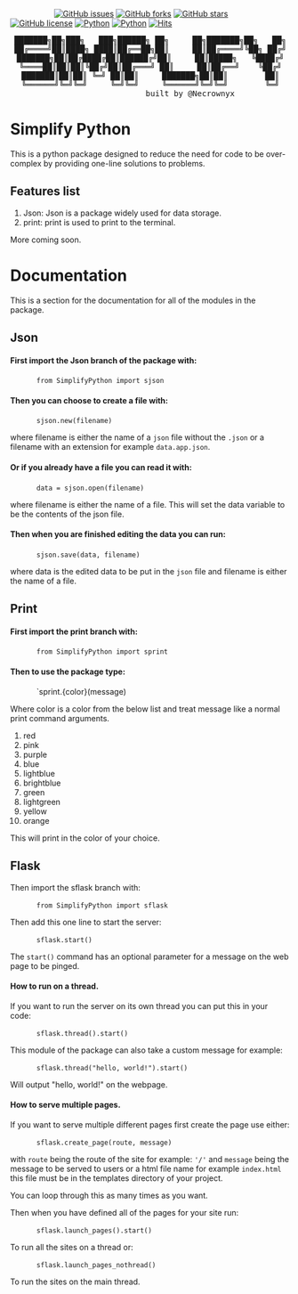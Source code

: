 &nbsp;&nbsp;&nbsp;&nbsp;&nbsp;&nbsp;&nbsp;&nbsp;&nbsp;&nbsp;&nbsp;&nbsp;&nbsp;&nbsp;&nbsp;&nbsp;&nbsp;&nbsp;&nbsp;&nbsp;[![GitHub issues](https://img.shields.io/github/issues/Necrownyx/SimplifyPython)](https://github.com/Necrownyx/SimplifyPython/issues) [![GitHub forks](https://img.shields.io/github/forks/Necrownyx/SimplifyPython)](https://github.com/Necrownyx/SimplifyPython/network) [![GitHub stars](https://img.shields.io/github/stars/Necrownyx/SimplifyPython)](https://github.com/Necrownyx/SimplifyPython/stargazers) [![GitHub license](https://img.shields.io/github/license/Necrownyx/SimplifyPython)](https://github.com/Necrownyx/SimplifyPython/blob/main/LICENSE) [![Python](https://img.shields.io/badge/Made%20with-Python-%2300AEFF)](https://python.org) [![Python](https://img.shields.io/badge/Available%20on-PyPi-%2300AEFF)](https://pypi.org/project/SimplifyPython/) [![Hits](https://hits.seeyoufarm.com/api/count/incr/badge.svg?url=https%3A%2F%2Fgithub.com%2FNecrownyx%2FSimplifyPython&count_bg=%2300AEFF&title_bg=%23555555&icon=&icon_color=%23E7E7E7&title=hits&edge_flat=false)](https://hits.seeyoufarm.com)

<pre align="center">
███████╗██╗███╗   ███╗██████╗ ██╗     ██╗███████╗██╗   ██╗
██╔════╝██║████╗ ████║██╔══██╗██║     ██║██╔════╝╚██╗ ██╔╝
███████╗██║██╔████╔██║██████╔╝██║     ██║█████╗   ╚████╔╝
╚════██║██║██║╚██╔╝██║██╔═══╝ ██║     ██║██╔══╝    ╚██╔╝
███████║██║██║ ╚═╝ ██║██║     ███████╗██║██║        ██║
╚══════╝╚═╝╚═╝     ╚═╝╚═╝     ╚══════╝╚═╝╚═╝        ╚═╝
&nbsp;&nbsp;&nbsp;&nbsp;&nbsp;&nbsp;&nbsp;&nbsp;&nbsp;&nbsp;&nbsp;&nbsp;&nbsp;&nbsp;&nbsp;&nbsp;&nbsp;built by @Necrownyx</pre>

# Simplify Python

This is a python package designed to reduce the need for code to be over-complex by providing one-line solutions to problems.

## Features list

1. Json: Json is a package widely used for data storage.
2. print: print is used to print to the terminal.

More coming soon.

# Documentation

This is a section for the documentation for all of the modules in the package.
<br>

## Json

#### First import the Json branch of the package with:

&nbsp;&nbsp;&nbsp;&nbsp;&nbsp;&nbsp;&nbsp;&nbsp;&nbsp;&nbsp;&nbsp;&nbsp;`from SimplifyPython import sjson`

#### Then you can choose to create a file with:

&nbsp;&nbsp;&nbsp;&nbsp;&nbsp;&nbsp;&nbsp;&nbsp;&nbsp;&nbsp;&nbsp;&nbsp;`sjson.new(filename)`

where filename is either the name of a `json` file without the `.json` or a filename with an extension for example `data.app.json`.

#### Or if you already have a file you can read it with:

&nbsp;&nbsp;&nbsp;&nbsp;&nbsp;&nbsp;&nbsp;&nbsp;&nbsp;&nbsp;&nbsp;&nbsp;`data = sjson.open(filename)`

where filename is either the name of a file. This will set the data variable to be the contents of the json file.

#### Then when you are finished editing the data you can run:

&nbsp;&nbsp;&nbsp;&nbsp;&nbsp;&nbsp;&nbsp;&nbsp;&nbsp;&nbsp;&nbsp;&nbsp;`sjson.save(data, filename)`

where data is the edited data to be put in the `json` file and filename is either the name of a file.

## Print

#### First import the print branch with:

&nbsp;&nbsp;&nbsp;&nbsp;&nbsp;&nbsp;&nbsp;&nbsp;&nbsp;&nbsp;&nbsp;&nbsp;`from SimplifyPython import sprint`

#### Then to use the package type:

&nbsp;&nbsp;&nbsp;&nbsp;&nbsp;&nbsp;&nbsp;&nbsp;&nbsp;&nbsp;&nbsp;&nbsp;`sprint.{color}(message)

Where color is a color from the below list and treat message like a normal print command arguments.

1. red
2. pink
3. purple
4. blue
5. lightblue
6. brightblue
7. green
8. lightgreen
9. yellow
10. orange

This will print in the color of your choice.

## Flask

Then import the sflask branch with:

&nbsp;&nbsp;&nbsp;&nbsp;&nbsp;&nbsp;&nbsp;&nbsp;&nbsp;&nbsp;&nbsp;&nbsp;`from SimplifyPython import sflask`

Then add this one line to start the server:

&nbsp;&nbsp;&nbsp;&nbsp;&nbsp;&nbsp;&nbsp;&nbsp;&nbsp;&nbsp;&nbsp;&nbsp;`sflask.start()`

The `start()` command has an optional parameter for a message on the web page to be pinged.

#### How to run on a thread.

If you want to run the server on its own thread you can put this in your code:

&nbsp;&nbsp;&nbsp;&nbsp;&nbsp;&nbsp;&nbsp;&nbsp;&nbsp;&nbsp;&nbsp;&nbsp;`sflask.thread().start()`

This module of the package can also take a custom message for example:

&nbsp;&nbsp;&nbsp;&nbsp;&nbsp;&nbsp;&nbsp;&nbsp;&nbsp;&nbsp;&nbsp;&nbsp;`sflask.thread("hello, world!").start()`

Will output "hello, world!" on the webpage.

#### How to serve multiple pages.

If you want to serve multiple different pages first create the page use either:

&nbsp;&nbsp;&nbsp;&nbsp;&nbsp;&nbsp;&nbsp;&nbsp;&nbsp;&nbsp;&nbsp;&nbsp;`sflask.create_page(route, message)`

with `route` being the route of the site for example: `'/'` and `message` being the message to be served to users or a html file name for example `index.html` this file must be in the templates directory of your project.

You can loop through this as many times as you want.

Then when you have defined all of the pages for your site run:

&nbsp;&nbsp;&nbsp;&nbsp;&nbsp;&nbsp;&nbsp;&nbsp;&nbsp;&nbsp;&nbsp;&nbsp;`sflask.launch_pages().start()`

To run all the sites on a thread or:

&nbsp;&nbsp;&nbsp;&nbsp;&nbsp;&nbsp;&nbsp;&nbsp;&nbsp;&nbsp;&nbsp;&nbsp;`sflask.launch_pages_nothread()`

To run the sites on the main thread.
